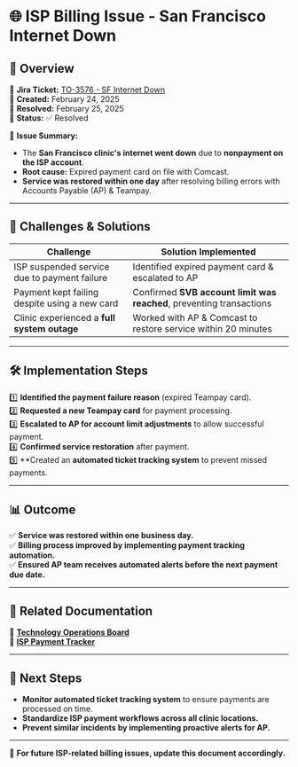 # 🌐 ISP Billing Issue - San Francisco Internet Down

## 📌 Overview
📂 **Jira Ticket:** [TO-3576 - SF Internet Down](https://kindbody.atlassian.net/browse/TO-3576)  
📅 **Created:** February 24, 2025  
📅 **Resolved:** February 25, 2025  
🎯 **Status:** ✅ Resolved  

📌 **Issue Summary:**  
- The **San Francisco clinic's internet went down** due to **nonpayment on the ISP account**.
- **Root cause:** Expired payment card on file with Comcast.
- **Service was restored within one day** after resolving billing errors with Accounts Payable (AP) & Teampay.

---

## 🔎 **Challenges & Solutions**
| **Challenge** | **Solution Implemented** |
|--------------|--------------------------|
| ISP suspended service due to payment failure | Identified expired payment card & escalated to AP |
| Payment kept failing despite using a new card | Confirmed **SVB account limit was reached**, preventing transactions |
| Clinic experienced a **full system outage** | Worked with AP & Comcast to restore service within 20 minutes |

---

## 🛠 **Implementation Steps**
1️⃣ **Identified the payment failure reason** (expired Teampay card).  
2️⃣ **Requested a new Teampay card** for payment processing.  
3️⃣ **Escalated to AP for account limit adjustments** to allow successful payment.  
4️⃣ **Confirmed service restoration** after payment.  
5️⃣ **Created an **automated ticket tracking system** to prevent missed payments.  

---

## 📊 **Outcome**
✅ **Service was restored within one business day.**  
✅ **Billing process improved by implementing payment tracking automation.**  
✅ **Ensured AP team receives automated alerts before the next payment due date.**  

---

## 📂 **Related Documentation**
📂 **[Technology Operations Board](https://kindbody.atlassian.net/browse/TO-3576)**  
📂 **[ISP Payment Tracker](https://github.com/SoloBows/Technical-Documentation/blob/12d37c2f7f339ea87485942aa73d47d5b4bb2610/Audit%20Templates/ISPs_Security%20Payment%20Tracker.xlsx)**  

---

## 🚀 **Next Steps**
- **Monitor automated ticket tracking system** to ensure payments are processed on time.  
- **Standardize ISP payment workflows across all clinic locations.**  
- **Prevent similar incidents by implementing proactive alerts for AP.**  

---
📌 **For future ISP-related billing issues, update this document accordingly.**
